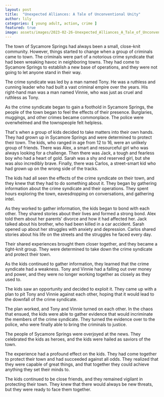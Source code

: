 ```yaml
---
layout: post
title:  "Unexpected Alliances: A Tale of Unconventional Unity"
author: lily
categories: [ young adult, action, crime ]
featured: true
image: assets/images/2023-02-26-Unexpected_Alliances_A_Tale_of_Unconventional_Unity.png
---
```



The town of Sycamore Springs had always been a small, close-knit community. However, things started to change when a group of criminals came to town. The criminals were part of a notorious crime syndicate that had been wreaking havoc in neighboring towns. They had come to Sycamore Springs to establish a new base of operations, and they were not going to let anyone stand in their way.

The crime syndicate was led by a man named Tony. He was a ruthless and cunning leader who had built a vast criminal empire over the years. His right-hand man was a man named Vinnie, who was just as cruel and ruthless as Tony.

As the crime syndicate began to gain a foothold in Sycamore Springs, the people of the town began to feel the effects of their presence. Burglaries, muggings, and other crimes became commonplace. The police were overwhelmed and the townspeople felt helpless.

That's when a group of kids decided to take matters into their own hands. They had grown up in Sycamore Springs and were determined to protect their town. The kids, who ranged in age from 12 to 16, were an unlikely group of friends. There was Alex, a smart and resourceful girl who was always looking for a challenge. Then there was Jack, a tough and fearless boy who had a heart of gold. Sarah was a shy and reserved girl, but she was also incredibly brave. Finally, there was Carlos, a street-smart kid who had grown up on the wrong side of the tracks.

The kids had all seen the effects of the crime syndicate on their town, and they knew that they had to do something about it. They began by gathering information about the crime syndicate and their operations. They spent hours exploring the town, eavesdropping on conversations, and gathering intel.

As they worked to gather information, the kids began to bond with each other. They shared stories about their lives and formed a strong bond. Alex told them about her parents' divorce and how it had affected her. Jack talked about his brother, who had been killed in a car accident. Sarah opened up about her struggles with anxiety and depression. Carlos shared stories about his life on the streets and the struggles he faced every day.

Their shared experiences brought them closer together, and they became a tight-knit group. They were determined to take down the crime syndicate and protect their town.

As the kids continued to gather information, they learned that the crime syndicate had a weakness. Tony and Vinnie had a falling out over money and power, and they were no longer working together as closely as they used to.

The kids saw an opportunity and decided to exploit it. They came up with a plan to pit Tony and Vinnie against each other, hoping that it would lead to the downfall of the crime syndicate.

The plan worked, and Tony and Vinnie turned on each other. In the chaos that ensued, the kids were able to gather evidence that would incriminate the members of the crime syndicate. They turned the evidence over to the police, who were finally able to bring the criminals to justice.

The people of Sycamore Springs were overjoyed at the news. They celebrated the kids as heroes, and the kids were hailed as saviors of the town.

The experience had a profound effect on the kids. They had come together to protect their town and had succeeded against all odds. They realized that they were capable of great things, and that together they could achieve anything they set their minds to.

The kids continued to be close friends, and they remained vigilant in protecting their town. They knew that there would always be new threats, but they were ready to face them together. 
